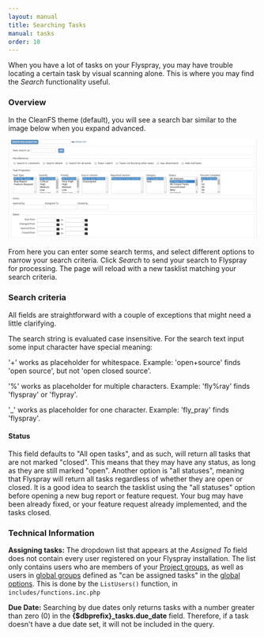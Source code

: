 ```yaml
---
layout: manual
title: Searching Tasks
manual: tasks
order: 10
---
```


When you have a lot of tasks on your Flyspray, you may have trouble locating a certain task by visual scanning alone.  This is where you may find the *Search* functionality useful.

### Overview
In the CleanFS theme (default), you will see a search bar similar to the image below when you expand advanced.

<img src="/images/manual/searchbar.jpg" class="img-responsive" alt="Searchbar">

From here you can enter some search terms, and select different options to narrow your search criteria.  Click *Search* to send your search to Flyspray for processing. The page will reload with a new tasklist matching your search criteria.

### Search criteria

All fields are straightforward with a couple of exceptions that might need a little clarifying.

The search string is evaluated case insensitive. For the search text input some input character have special meaning:

'+' works as placeholder for whitespace. Example: 'open+source' finds 'open source', but not 'open closed source'.

'%' works as placeholder for multiple characters. Example: 'fly%ray' finds 'flyspray' or 'flypray'.

'_' works as placeholder for one character. Example: 'fly_pray' finds 'flyspray'.

#### Status
This field defaults to "All open tasks", and as such, will return all tasks that are not marked "closed".  This means that they may have any status, as long as they are still marked "open". Another option is "all statuses", meaning that Flyspray will return all tasks regardless of whether they are open or closed. It is a good idea to search the tasklist using the "all statuses" option before opening a new bug report or feature request. Your bug may have been already fixed, or your feature request already implemented, and the tasks closed.


### Technical Information
**Assigning tasks:**  The dropdown list that appears at the *Assigned To* field does not contain every user registered on your Flyspray installation.  The list only contains users who are members of your [Project groups](/manual/project_groups), as well as users in [global groups](/manulal/global_groups) defined as "can be assigned tasks" in the [global options](/manual/global_options).  This is done by the `ListUsers()` function, in `includes/functions.inc.php`

**Due Date:** Searching by due dates only returns tasks with a number greater than zero (0) in the **{$dbprefix}_tasks.due_date** field.  Therefore, if a task doesn't have a due date set, it will not be included in the query.
